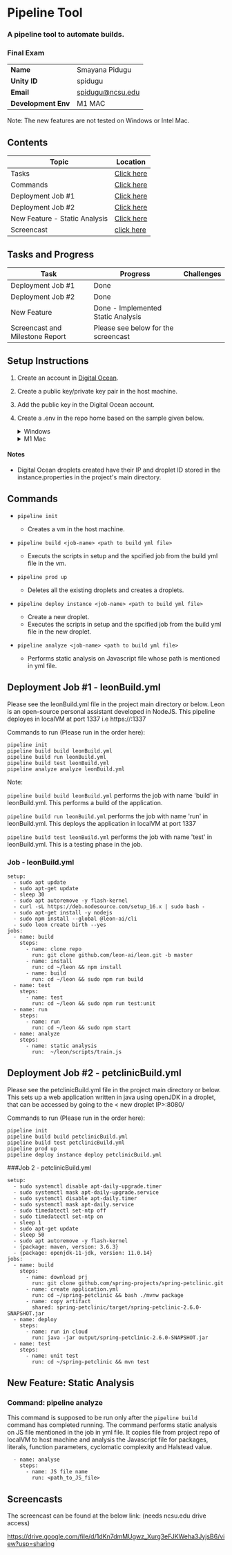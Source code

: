 # Pipeline Tool 

### A pipeline tool to automate builds.
### Final Exam

| | |
|-|-|
| **Name** | Smayana Pidugu |
| **Unity ID** | spidugu |
| **Email** | spidugu@ncsu.edu |
| **Development Env** | M1 MAC |

Note: The new features are not tested on Windows or Intel Mac.


## Contents

| Topic | Location |
|-|-|
|Tasks | [Click here](#tasks-and-progress) |
|Commands| [Click here](#commands)|
|Deployment Job #1 | [Click here](#deployment-job-1---calcyml)|
|Deployment Job #2 | [Click here](#deployment-job-2---blogyml)|
|New Feature - Static Analysis|[Click here](#new-feature-monitoring-for-blue-green)|
|Screencast | [click here](#screencasts)|


## Tasks and Progress

| Task | Progress | Challenges
|-|-|-|
| Deployment Job #1 | Done | 
| Deployment Job #2 |  Done  | 
| New Feature | Done - Implemented Static Analysis|
| Screencast and Milestone Report | Please see below for the screencast

## Setup Instructions

  1) Create an account in [Digital Ocean](https://www.digitalocean.com).
  2) Create a public key/private key pair in the host machine.
  3) Add the public key in the Digital Ocean account.
  4) Create a .env in the repo home based on the sample given below.

     <details>
      <summary>Windows</summary>
        <p>

          IP=192.168.10.112
          VM_NAME=pipeline-vm
          USER_NAME=<your username for GitHub>
          TOKEN=<your personal access token for GitHub>
          DIGITAL_OCEAN_TOKEN=<your personal access token for Digital Ocean>
          PUB_KEY_PATH=<path to public key>
          PVT_KEY_PATH=<path to private key>  

     </details>

     <details>
      <summary>M1 Mac</summary>
        <p>

          VM_NAME='vm1'
          USER_NAME=<your username for GitHub>
          TOKEN=<your personal access token for GitHub>
          DIGITAL_OCEAN_TOKEN=<your personal access token for Digital Ocean>
          PUB_KEY_PATH=<path to public key>
          PVT_KEY_PATH=<path to private key>
     </details>

#### Notes

- Digital Ocean droplets created have their IP and droplet ID stored in the instance.properties in the project's main directory.

## Commands
  - ```pipeline init ```
    * Creates a vm in the host machine.
          
  - ```pipeline build <job-name> <path to build yml file>```
    * Executs the scripts in setup and the spcified job from the build yml file in the vm. 

  - ```pipeline prod up```
    * Deletes all the existing droplets and creates a droplets.

  - ```pipeline deploy instance <job-name> <path to build yml file>```
    * Create a new droplet.
    * Executes the scripts in setup and the spcified job from the build yml file in the new droplet.
  
  - ```pipeline analyze <job-name> <path to build yml file>```
    * Performs static analysis on Javascript file whose path is mentioned in yml file.
          
## Deployment Job #1 - leonBuild.yml

Please see the leonBuild.yml file in the project main directory or below. Leon is an open-source personal assistant developed in NodeJS. This pipeline deployes in localVM  at port 1337 i.e https://<localVM>:1337

Commands to run (Please run in the order here):

```
pipeline init
pipeline build build leonBuild.yml
pipeline build run leonBuild.yml
pipeline build test leonBuild.yml
pipeline analyze analyze leonBuild.yml
```

Note:

```pipeline build build leonBuild.yml``` performs the job with name 'build' in leonBuild.yml. This performs a build of the application.
           
```pipeline build run leonBuild.yml``` performs the job with name 'run' in leonBuild.yml. This deploys the application in localVM at port 1337

```pipeline build test leonBuild.yml``` performs the job with name 'test' in leonBuild.yml. This is a testing phase in the job.

### Job - leonBuild.yml

```
setup:
  - sudo apt update
  - sudo apt-get update
  - sleep 30
  - sudo apt autoremove -y flash-kernel
  - curl -sL https://deb.nodesource.com/setup_16.x | sudo bash -
  - sudo apt-get install -y nodejs
  - sudo npm install --global @leon-ai/cli
  - sudo leon create birth --yes
jobs:
  - name: build
    steps:
      - name: clone repo
        run: git clone github.com/leon-ai/leon.git -b master
      - name: install
        run: cd ~/leon && npm install 
      - name: build
        run: cd ~/leon && sudo npm run build 
  - name: test
    steps:
      - name: test
        run: cd ~/leon && sudo npm run test:unit
  - name: run
    steps:
      - name: run
        run: cd ~/leon && sudo npm start
  - name: analyze
    steps:
      - name: static analysis
        run:  ~/leon/scripts/train.js

```


## Deployment Job #2 - petclinicBuild.yml

Please see the petclinicBuild.yml file in the project main directory or below. This sets up a web application written in java using openJDK in a droplet, that can be accessed by going to the < new droplet IP>:8080/

Commands to run (Please run in the order here):

```
pipeline init
pipeline build build petclinicBuild.yml
pipeline build test petclinicBuild.yml
pipeline prod up
pipeline deploy instance deploy petclinicBuild.yml
```
###Job 2 - petclinicBuild.yml
```
setup:
  - sudo systemctl disable apt-daily-upgrade.timer
  - sudo systemctl mask apt-daily-upgrade.service
  - sudo systemctl disable apt-daily.timer
  - sudo systemctl mask apt-daily.service
  - sudo timedatectl set-ntp off
  - sudo timedatectl set-ntp on
  - sleep 1
  - sudo apt-get update
  - sleep 50
  - sudo apt autoremove -y flash-kernel
  - {package: maven, version: 3.6.3}
  - {package: openjdk-11-jdk, version: 11.0.14}
jobs:
  - name: build
    steps:
      - name: download prj
        run: git clone github.com/spring-projects/spring-petclinic.git
      - name: create application.yml
        run: cd ~/spring-petclinic && bash ./mvnw package
      - name: copy artifact
        shared: spring-petclinic/target/spring-petclinic-2.6.0-SNAPSHOT.jar
  - name: deploy
    steps:
      - name: run in cloud
        run: java -jar output/spring-petclinic-2.6.0-SNAPSHOT.jar
  - name: test
    steps:
      - name: unit test
        run: cd ~/spring-petclinic && mvn test
```

## New Feature: Static Analysis

### Command: pipeline analyze <job-name> <path to build yml file>

This command is supposed to be run only after the ```pipeline build ``` command has completed running. The command performs static analysis on JS file mentioned in the job in yml file. It copies file from project repo of localVM to host machine and analysis the Javascript file for packages, literals, function parameters, cyclomatic complexity and Halstead value.  
           
```
  - name: analyse
    steps:
      - name: JS file name
        run: <path_to_JS_file>
```

## Screencasts

The screencast can be found at the below link: (needs ncsu.edu drive access)

https://drive.google.com/file/d/1dKn7dmMUgwz_Xurg3eFJKWeha3JyjsB6/view?usp=sharing
